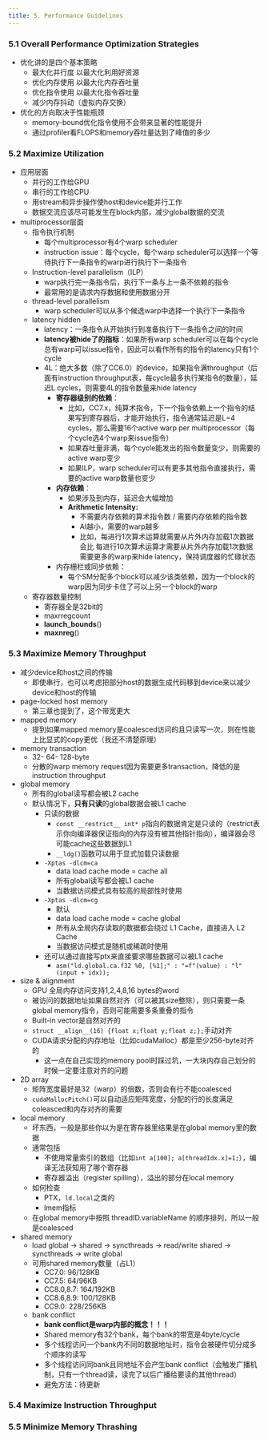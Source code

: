 ```yaml
---
title: 5. Performance Guidelines
---
```


### 5.1 Overall Performance Optimization Strategies
- 优化讲的是四个基本策略
	- 最大化并行度 以最大化利用好资源
	- 优化内存使用 以最大化内存吞吐量
	- 优化指令使用 以最大化指令吞吐量
	- 减少内存抖动（虚拟内存交换）
- 优化的方向取决于性能瓶颈
	- memory-bound优化指令使用不会带来显著的性能提升
	- 通过profiler看FLOPS和memory吞吐量达到了峰值的多少

### 5.2 Maximize Utilization
- 应用层面
	- 并行的工作给GPU
	- 串行的工作给CPU
	- 用stream和异步操作使host和device能并行工作
	- 数据交流应该尽可能发生在block内部，减少global数据的交流
- multiprocessor层面
	- 指令执行机制
		- 每个multiprocessor有4个warp scheduler
		- instruction issue：每个cycle，每个warp scheduler可以选择一个等待执行下一条指令的warp进行执行下一条指令
	- Instruction-level parallelism（ILP）
		- warp执行完一条指令后，执行下一条与上一条不依赖的指令
		- 最常用的是请求内存数据和使用数据分开
	- thread-level parallelism
		- warp scheduler可以从多个候选warp中选择一个执行下一条指令
	- latency hidden
		- latency：一条指令从开始执行到准备执行下一条指令之间的时间
		- **latency被hide了的指标**：如果所有warp scheduler可以在每个cycle总有warp可以issue指令，因此可以看作所有的指令的latency只有1个cycle
		- 4L：绝大多数（除了CC6.0）的device，如果指令满throughput（后面有instruction throughput表，每cycle最多执行某指令的数量），延迟L cycles，则需要4L的指令数量来hide latency
			- **寄存器级别的依赖**：
				- 比如，CC7.x，纯算术指令，下一个指令依赖上一个指令的结果写到寄存器后，才能开始执行，指令通常延迟是L=4 cycles，那么需要16个active warp per multiprocessor（每个cycle选4个warp来issue指令）
				- 如果吞吐量非满，每个cycle能发出的指令数量变少，则需要的active warp变少
				- 如果ILP，warp scheduler可以有更多其他指令直接执行，需要的active warp数量也变少
			- **内存依赖**：
				- 如果涉及到内存，延迟会大幅增加
				- **Arithmetic Intensity:**
					- 不需要内存依赖的算术指令数 / 需要内存依赖的指令数
					- AI越小，需要的warp越多
					- 比如，每进行1次算术运算就需要从片外内存加载1次数据 会比 每进行10次算术运算才需要从片外内存加载1次数据 需要更多的warp来hide latency，保持调度器的忙碌状态
			- 内存栅栏或同步依赖：
				- 每个SM分配多个block可以减少该类依赖，因为一个block的warp因为同步卡住了可以上另一个block的warp
	- 寄存器数量控制
		- 寄存器全是32bit的
		- maxrregcount
		- __launch_bounds__()
		- __maxnreg__()

### 5.3 Maximize Memory Throughput
- 减少device和host之间的传输
	- 即使串行，也可以考虑把部分host的数据生成代码移到device来以减少device和host的传输
- page-locked host memory
	- 第三章也提到了，这个带宽更大
- mapped memory
	- 提到如果mapped memory是coalesced访问的且只读写一次，则在性能上比显式的copy更优（我还不清楚原理）
- memory transaction
	- 32- 64- 128-byte
	- 分散的warp memory request因为需要更多transaction，降低的是instruction throughput
- global memory 
	- 所有的global读写都会被L2 cache
	- 默认情况下，**只有只读**的global数据会被L1 cache
		- 只读的数据
			- `const __restrict__ int* p`指向的数据肯定是只读的（restrict表示你向编译器保证指向的内存没有被其他指针指向），编译器会尽可能cache这些数据到L1
			- `__ldg()`函数可以用于显式加载只读数据
		- `-Xptas -dlcm=ca` 
			- data load cache mode = cache all
			- 所有global读写都会被L1 cache
			- 当数据访问模式具有较高的局部性时使用
		- `-Xptas -dlcm=cg`
			- 默认
			- data load cache mode = cache global
			- 所有从全局内存读取的数据都会绕过 L1 Cache，直接进入 L2 Cache
			- 当数据访问模式是随机或稀疏时使用
		- 还可以通过直接写ptx来直接要求哪些数据可以被L1 cache
			- `asm("ld.global.ca.f32 %0, [%1];" : "=f"(value) : "l"(input + idx));`
- size & alignment
	- GPU 全局内存访问支持1,2,4,8,16 bytes的word
	- 被访问的数据地址如果自然对齐（可以被其size整除），则只需要一条global memory指令，否则可能需要多条重叠的指令
	- Built-in vector是自然对齐的
	- `struct __align__(16) {float x;float y;float z;};`手动对齐
	- CUDA请求分配的内存地址（比如cudaMalloc）都是至少256-byte对齐的
		- 这一点在自己实现的memory pool时踩过坑，一大块内存自己划分的时候一定要注意对齐的问题
- 2D array
	- 矩阵宽度最好是32（warp）的倍数，否则会有行不能coalesced
	- `cudaMallocPitch()`可以自动适应矩阵宽度，分配的行的长度满足coleasced和内存对齐的需要
- local memory
	- 坏东西，一般是那些你以为是在寄存器里结果是在global memory里的数据
	- 通常包括
		- 不使用常量索引的数组（比如`int a[100]; a[threadIdx.x]=1;`），编译无法获知用了哪个寄存器
		- 寄存器溢出（register spilling），溢出的部分在local memory
	- 如何检查
		- PTX，`ld.local`之类的
		- lmem指标
	- 在global memory中按照 threadID.variableName 的顺序排列，所以一般是coalesced
- shared memory
	- load global -> shared -> syncthreads -> read/write shared -> syncthreads -> write global 
	- 可用shared memory数量（占L1）
		- CC7.0: 96/128KB
		- CC7.5: 64/96KB
		- CC8.0,8.7: 164/192KB
		- CC8.6,8.9: 100/128KB
		- CC9.0: 228/256KB
	- bank conflict
		- **bank conflict是warp内部的概念！！！**
		- Shared memory有32个bank，每个bank的带宽是4byte/cycle
		- 多个线程访问一个bank内不同的数据地址时，指令会被硬件切分成多个顺序的读写
		- 多个线程访问同bank且同地址不会产生bank conflict（会触发广播机制，只有一个thread读，读完了以后广播给要读的其他thread）
		- 避免方法：待更新
### 5.4 Maximize Instruction Throughput

### 5.5 Minimize Memory Thrashing

